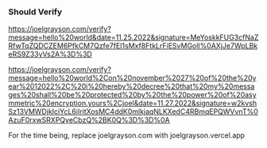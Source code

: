 ### Should Verify
https://joelgrayson.com/verify?message=hello%20world&date=11.25.2022&signature=MeYoskkFUG3cfNaZRfwTqZQDCZEM6PfkCM7Qzfe7fEI1sMxf8FtkLrFiESvMGolI%0AXjJe7WpLBkeRS9Z33yVs2A%3D%3D

https://joelgrayson.com/verify?message=hello%20world%2Con%20november%2027%20of%20the%20year%2012022%2C%20i%20hereby%20decree%20that%20my%20messages%20shall%20be%20protected%20by%20the%20power%20of%20asymmetric%20encryption.yours%2Cjoel&date=11.27.2022&signature=w2kvshSz13VMWDjkIciYcL6iIritXosMC4ddK0mlkjaqNLKXedC4RBmqEPQWVvnT%0AzuF0rxwSRXPQyeCbzQ%2BK0Q%3D%3D%0A


For the time being, replace joelgrayson.com with joelgrayson.vercel.app
